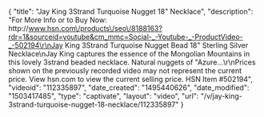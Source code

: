 {
    "title": "Jay King 3Strand Turquoise Nugget 18\" Necklace",
    "description": "For More Info or to Buy Now: http:\/\/www.hsn.com\/products\/seo\/8188163?rdr=1&sourceid=youtube&cm_mmc=Social-_-Youtube-_-ProductVideo-_-502194\r\nJay King 3Strand Turquoise Nugget Bead 18\" Sterling Silver Necklace\nJay King captures the essence of the Mongolian Mountains in this lovely 3strand beaded necklace. Natural nuggets of \"Azure...\r\nPrices shown on the previously recorded video may not represent the current price.  View hsn.com to view the current selling price. HSN Item #502194",
    "videoid": "112335897",
    "date_created": "1495440626",
    "date_modified": "1503417485",
    "type": "captivate",
    "layout": "video",
    "url": "\/v\/jay-king-3strand-turquoise-nugget-18-necklace\/112335897"
}